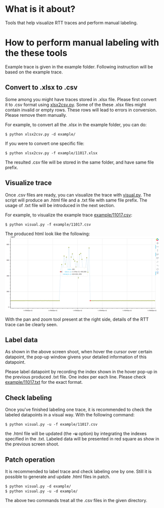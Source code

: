 # What is it about?
Tools that help visualize RTT traces and perform manual labeling.

# How to perform manual labeling with the these tools
Example trace is given in the example folder.
Following instruction will be based on the example trace.

## Convert to .xlsx to .csv
Some among you might have traces stored in .xlsx file.
Please first convert it to .csv format using [xlsx2csv.py](./xlsx2csv.py).
Some of the these .xlsx files might contain invalid or empty rows.
These rows will lead to errors in conversion. 
Please remove them manually.

For example, to convert all the .xlsx in the example folder, you can do:
```
$ python xlsx2csv.py -d example/
```

If you were to convert one specific file:
```
$ python xlsx2csv.py -f example/11017.xlsx
```

The resulted .csv file will be stored in the same folder, and have same file prefix.

## Visualize trace
Once .csv files are ready, you can visualize the trace with [visual.py](./visual.py).
The script will produce an .html file and a .txt file with same file prefix.
The usage of .txt file will be introduced in the next section.

For example, to visualize the example trace [example/11017.csv](example/11017):
```
$ python visual.py -f example/11017.csv
```

The produced html look like the following:
![Interactive web page for RTT data inspection](example.png)

With the pan and zoom tool present at the right side, 
details of the RTT trace can be clearly seen.

## Label data
As shown in the above screen shoot, when hover the cursor over certain datapoint,
the pop-up window givens your detailed information of this datapoint.

Please label datapoint by recording the index shown in the hover pop-up in
the previous produced .txt file.
One index per each line.
Please check [example/11017.txt](example/11017.txt) for the exact format.

## Check labeling
Once you've finished labeling one trace, it is recommended to check the
labeled datapoints in a visual way.
With the following command:
```
$ python visual.py -u -f example/11017.csv
```
the .html file will be updated (the __-u__ option) by integrating the indexes
specified in the .txt.
Labeled data will be presented in red square as show in the previous screen shoot.

## Patch operation
It is recommended to label trace and check labeling one by one.
Still it is possible to generate and update .html files in patch.
```
$ python visual.py -d example/
$ python visual.py -u -d example/
```
The above two commands treat all the .csv files in the given directory.




